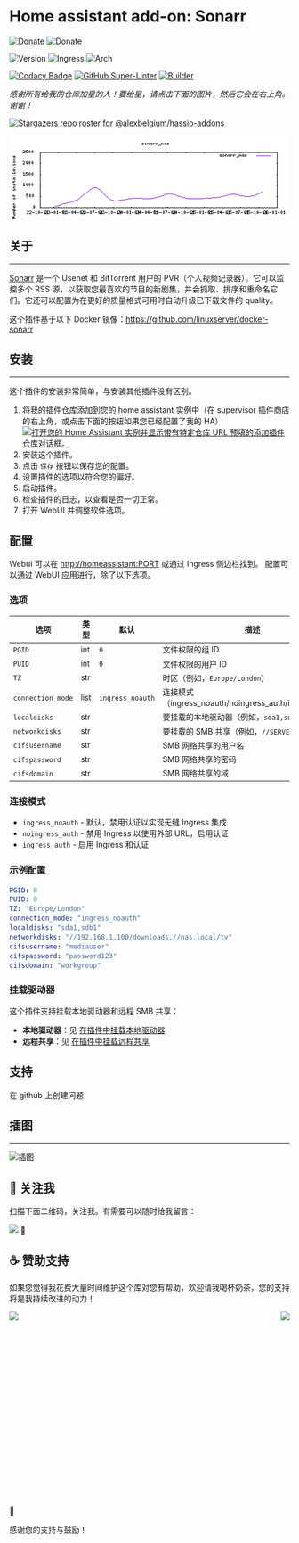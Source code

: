 # Home assistant add-on: Sonarr

[![Donate][donation-badge]](https://www.buymeacoffee.com/alexbelgium)
[![Donate][paypal-badge]](https://www.paypal.com/donate/?hosted_button_id=DZFULJZTP3UQA)

![Version](https://img.shields.io/badge/dynamic/yaml?label=版本&query=%24.version&url=https%3A%2F%2Fraw.githubusercontent.com%2Falexbelgium%2Fhassio-addons%2Fmaster%2Fsonarr%2Fconfig.yaml)
![Ingress](https://img.shields.io/badge/dynamic/yaml?label=Ingress&query=%24.ingress&url=https%3A%2F%2Fraw.githubusercontent.com%2Falexbelgium%2Fhassio-addons%2Fmaster%2Fsonarr%2Fconfig.yaml)
![Arch](https://img.shields.io/badge/dynamic/yaml?color=success&label=Arch&query=%24.arch&url=https%3A%2F%2Fraw.githubusercontent.com%2Falexbelgium%2Fhassio-addons%2Fmaster%2Fsonarr%2Fconfig.yaml)

[![Codacy Badge](https://app.codacy.com/project/badge/Grade/9c6cf10bdbba45ecb202d7f579b5be0e)](https://www.codacy.com/gh/alexbelgium/hassio-addons/dashboard?utm_source=github.com&utm_medium=referral&utm_content=alexbelgium/hassio-addons&utm_campaign=Badge_Grade)
[![GitHub Super-Linter](https://img.shields.io/github/actions/workflow/status/alexbelgium/hassio-addons/weekly-supelinter.yaml?label=Lint%20code%20base)](https://github.com/alexbelgium/hassio-addons/actions/workflows/weekly-supelinter.yaml)
[![Builder](https://img.shields.io/github/actions/workflow/status/alexbelgium/hassio-addons/onpush_builder.yaml?label=Builder)](https://github.com/alexbelgium/hassio-addons/actions/workflows/onpush_builder.yaml)

[donation-badge]: https://img.shields.io/badge/Buy%20me%20a%20coffee%20(no%20paypal)-%23d32f2f?logo=buy-me-a-coffee&style=flat&logoColor=white
[paypal-badge]: https://img.shields.io/badge/Buy%20me%20a%20coffee%20with%20Paypal-0070BA?logo=paypal&style=flat&logoColor=white

_感谢所有给我的仓库加星的人！要给星，请点击下面的图片，然后它会在右上角。谢谢！_

[![Stargazers repo roster for @alexbelgium/hassio-addons](https://raw.githubusercontent.com/alexbelgium/hassio-addons/master/.github/stars2.svg)](https://github.com/alexbelgium/hassio-addons/stargazers)

![下载趋势](https://raw.githubusercontent.com/alexbelgium/hassio-addons/master/sonarr/stats.png)

## 关于

---

[Sonarr](https://sonarr.tv/) 是一个 Usenet 和 BitTorrent 用户的 PVR（个人视频记录器）。它可以监控多个 RSS 源，以获取您最喜欢的节目的新剧集，并会抓取、排序和重命名它们。它还可以配置为在更好的质量格式可用时自动升级已下载文件的 quality。

这个插件基于以下 Docker 镜像：https://github.com/linuxserver/docker-sonarr

## 安装

---

这个插件的安装非常简单，与安装其他插件没有区别。

1. 将我的插件仓库添加到您的 home assistant 实例中（在 supervisor 插件商店的右上角，或点击下面的按钮如果您已经配置了我的 HA）
   [![打开您的 Home Assistant 实例并显示带有特定仓库 URL 预填的添加插件仓库对话框。](https://my.home-assistant.io/badges/supervisor_add_addon_repository.svg)](https://my.home-assistant.io/redirect/supervisor_add_addon_repository/?repository_url=https%3A%2F%2Fgithub.com%2Falexbelgium%2Fhassio-addons)
1. 安装这个插件。
1. 点击 `保存` 按钮以保存您的配置。
1. 设置插件的选项以符合您的偏好。
1. 启动插件。
1. 检查插件的日志，以查看是否一切正常。
1. 打开 WebUI 并调整软件选项。

## 配置

Webui 可以在 <http://homeassistant:PORT> 或通过 Ingress 侧边栏找到。
配置可以通过 WebUI 应用进行，除了以下选项。

### 选项

| 选项 | 类型 | 默认 | 描述 |
|------|------|------|------|
| `PGID` | int | `0` | 文件权限的组 ID |
| `PUID` | int | `0` | 文件权限的用户 ID |
| `TZ` | str | | 时区（例如，`Europe/London`） |
| `connection_mode` | list | `ingress_noauth` | 连接模式（ingress_noauth/noingress_auth/ingress_auth） |
| `localdisks` | str | | 要挂载的本地驱动器（例如，`sda1,sdb1,MYNAS`） |
| `networkdisks` | str | | 要挂载的 SMB 共享（例如，`//SERVER/SHARE`） |
| `cifsusername` | str | | SMB 网络共享的用户名 |
| `cifspassword` | str | | SMB 网络共享的密码 |
| `cifsdomain` | str | | SMB 网络共享的域 |

### 连接模式

- `ingress_noauth` - 默认，禁用认证以实现无缝 Ingress 集成
- `noingress_auth` - 禁用 Ingress 以使用外部 URL，启用认证
- `ingress_auth` - 启用 Ingress 和认证

### 示例配置

```yaml
PGID: 0
PUID: 0
TZ: "Europe/London"
connection_mode: "ingress_noauth"
localdisks: "sda1,sdb1"
networkdisks: "//192.168.1.100/downloads,//nas.local/tv"
cifsusername: "mediauser"
cifspassword: "password123"
cifsdomain: "workgroup"
```

### 挂载驱动器

这个插件支持挂载本地驱动器和远程 SMB 共享：

- **本地驱动器**：见 [在插件中挂载本地驱动器](https://github.com/alexbelgium/hassio-addons/wiki/Mounting-Local-Drives-in-Addons)
- **远程共享**：见 [在插件中挂载远程共享](https://github.com/alexbelgium/hassio-addons/wiki/Mounting-remote-shares-in-Addons)

## 支持

在 github 上创建问题

## 插图

---

![插图](https://b0b.fr/wp-content/uploads/2016/02/Sonarr-1-1000x924.jpg)

[repository]: https://github.com/alexbelgium/hassio-addons
## 📱 关注我

扫描下面二维码，关注我。有需要可以随时给我留言：

<img src="https://gitee.com/desmond_GT/hassio-addons/raw/main/WeChat_QRCode.png" width="50%" /> 📲

## ☕ 赞助支持

如果您觉得我花费大量时间维护这个库对您有帮助，欢迎请我喝杯奶茶，您的支持将是我持续改进的动力！

<div style="display: flex; justify-content: space-between;">
  <img src="https://gitee.com/desmond_GT/hassio-addons/raw/main/1_readme/Ali_Pay.jpg" height="350px" />
  <img src="https://gitee.com/desmond_GT/hassio-addons/raw/main/1_readme/WeChat_Pay.jpg" height="350px" />
</div> 💖

感谢您的支持与鼓励！
